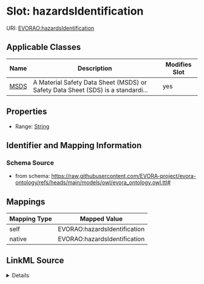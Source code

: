 

# Slot: hazardsIdentification



URI: [EVORAO:hazardsIdentification](https://raw.githubusercontent.com/EVORA-project/evora-ontology/refs/heads/main/models/owl/evora_ontology.owl.ttl#hazardsIdentification)



<!-- no inheritance hierarchy -->





## Applicable Classes

| Name | Description | Modifies Slot |
| --- | --- | --- |
| [MSDS](MSDS.md) | A Material Safety Data Sheet (MSDS) or Safety Data Sheet (SDS) is a standardi... |  yes  |







## Properties

* Range: [String](String.md)





## Identifier and Mapping Information







### Schema Source


* from schema: https://raw.githubusercontent.com/EVORA-project/evora-ontology/refs/heads/main/models/owl/evora_ontology.owl.ttl#




## Mappings

| Mapping Type | Mapped Value |
| ---  | ---  |
| self | EVORAO:hazardsIdentification |
| native | EVORAO:hazardsIdentification |




## LinkML Source

<details>
```yaml
name: hazardsIdentification
from_schema: https://raw.githubusercontent.com/EVORA-project/evora-ontology/refs/heads/main/models/owl/evora_ontology.owl.ttl#
rank: 1000
alias: hazardsIdentification
domain_of:
- MSDS
range: string

```
</details>